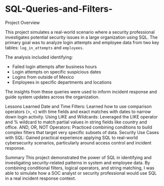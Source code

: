 # SQL-Queries-and-Filters-

Project Overview

This project simulates a real-world scenario where a security professional investigates potential security issues in a large organization using SQL. The primary goal was to analyze login attempts and employee data from two key tables: `log_in_attempts` and `employees`.

The analysis included identifying:
- Failed login attempts after business hours
- Login attempts on specific suspicious dates
- Logins from outside of Mexico
- Employees in specific departments and locations

The insights from these queries were used to inform incident response and guide system updates across the organization.

Lessons Learned
  Date and Time Filters: Learned how to use comparison operators (>, <) with time fields and exact matches with dates to narrow down login activity. Using LIKE and Wildcards: Leveraged the LIKE operator and % wildcard to match partial values in string fields like country and office. AND, OR, NOT Operators: Practiced combining conditions to build complex filters that target very specific subsets of data. Security Use Cases with SQL: Gained practical experience applying SQL to real-world cybersecurity scenarios, particularly around access control and incident response.

Summary
  This project demonstrated the power of SQL in identifying and investigating security-related patterns in system and employee data. By combining conditional filters, logical operators, and string matching, I was able to simulate how a SOC analyst or security professional would use SQL in a real incident response context.
